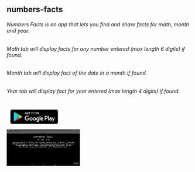 ## numbers-facts
###### Numbers Facts is an app that lets you find and share facts for math, month and year.

###### Math tab will display facts for any number entered (max length 6 digits) if found.

###### Month tab will display fact of the date in a month if found.

###### Year tab will display fact for year entered (max length 4 digits) if found.

<a href="https://play.google.com/store/apps/details?id=com.wishhard.cm.mulitabtest&hl=en"><img src="https://github.com/wishhard/One-Hundred-Thousand-Counter/blob/master/img/gp.png" align="left" height="60" width="150" ></a>
<br><br><br>

<img src="img/unnamed.webp" height="100" width="200">

